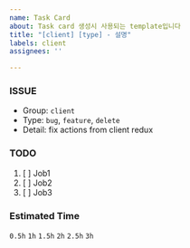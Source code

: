 ```yaml
---
name: Task Card
about: Task card 생성시 사용되는 template입니다
title: "[client] [type] - 설명"
labels: client
assignees: ''

---
```


### ISSUE
- Group: `client`
- Type: `bug`, `feature`, `delete`
- Detail: fix actions from client redux

### TODO
1. [ ] Job1
2. [ ] Job2
3. [ ] Job3

### Estimated Time
`0.5h`
`1h`
`1.5h`
`2h`
`2.5h`
`3h`

